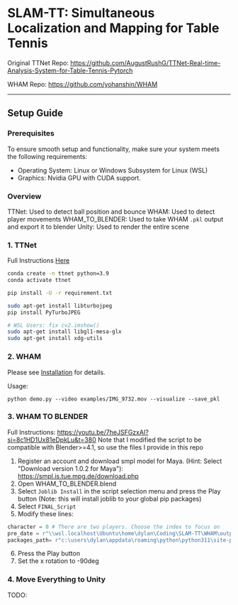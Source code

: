 # SLAM-TT: Simultaneous Localization and Mapping for Table Tennis

Original TTNet Repo: https://github.com/AugustRushG/TTNet-Real-time-Analysis-System-for-Table-Tennis-Pytorch

WHAM Repo: https://github.com/yohanshin/WHAM

---


## Setup Guide

### Prerequisites

To ensure smooth setup and functionality, make sure your system meets the following requirements:
- Operating System: Linux or Windows Subsystem for Linux (WSL)
- Graphics: Nvidia GPU with CUDA support.

### Overview

TTNet: Used to detect ball position and bounce
WHAM: Used to detect player movements
WHAM_TO_BLENDER: Used to take WHAM ```.pkl``` output and export it to blender
Unity: Used to render the entire scene

### 1. TTNet

Full Instructions [Here](TTNet/README.md)

```bash
conda create -n ttnet python=3.9
conda activate ttnet

pip install -U -r requirement.txt

sudo apt-get install libturbojpeg
pip install PyTurboJPEG

# WSL Users: fix cv2.imshow()
sudo apt-get install libgl1-mesa-glx
sudo apt-get install xdg-utils
```

### 2. WHAM

Please see [Installation](WHAM/docs/INSTALL.md) for details.

Usage:
```
python demo.py --video examples/IMG_9732.mov --visualize --save_pkl
```

### 3. WHAM TO BLENDER

Full Instructions: https://youtu.be/7heJSFGzxAI?si=8c1HD1Ux81eDpkLu&t=380
Note that I modified the script to be compatible with Blender>=4.1, so use the files I provide in this repo

1. Register an account and download smpl model for Maya. (Hint: Select "Download version 1.0.2 for Maya"): https://smpl.is.tue.mpg.de/download.php
2. Open WHAM_TO_BLENDER.blend
3. Select ```Joblib Install``` in the script selection menu and press the Play button (Note: this will install joblib to your global pip packages)
4. Select ```FINAL_Script```
5. Modify these lines:
```python
character = 0 # There are two players. Choose the index to focus on
pre_date = r"\\wsl.localhost\Ubuntu\home\dylan\Coding\SLAM-TT\WHAM\output\demo\test_1_trimmed\wham_output.pkl" # Set this to your .pkl output path from the previous step
packages_path= r"c:\users\dylan\appdata\roaming\python\python311\site-packages" # Add your python packages to the path (wherever you installed joblib)
```
6. Press the Play button
7. Set the x rotation to -90deg

### 4. Move Everything to Unity

TODO:
